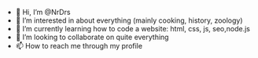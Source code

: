 - 👋 Hi, I’m @NrDrs
- 👀 I’m interested in about everything (mainly cooking, history, zoology)
- 🌱 I’m currently learning how to code a website: html, css, js, seo,node.js
- 💞️ I’m looking to collaborate on quite everything
- 📫 How to reach me through my profile

<!---
NrDrs/NrDrs is a ✨ special ✨ repository because its `README.md` (this file) appears on your GitHub profile.
You can click the Preview link to take a look at your changes.
--->
